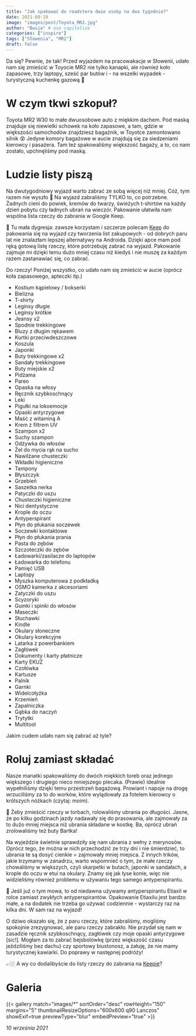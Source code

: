 ```yaml
---
title: "Jak spakować do roadstera dwie osoby na dwa tygodnie?"
date: 2021-09-10
image: "images/post/Toyota_MR2.jpg"
author: "Basia" # use capitalize
categories: ["inspire"]
tags: ["Słowenia", "MR2"]
draft: false
---
```


Da się? Pewnie, że tak! Przed wyjazdem na pracowakacje w Słowenii, udało nam się zmieścić w Toyocie MR2 nie tylko kanapki, ale również koło zapasowe, trzy laptopy, sześć par butów i - na wszelki wypadek - turystyczną kuchenkę gazową 🤯

# W czym tkwi szkopuł?

Toyota MR2 W30 to małe dwuosobowe auto z miękkim dachem. Pod maską znajduje się niewielki schowek na koło zapasowe, a tam, gdzie w większości samochodów znajdziesz bagażnik, w Toyotce zamontowano silnik 😵 Jedyne komory bagażowe w aucie znajdują się za siedzeniami kierowcy i pasażera. Tam też spakowaliśmy większość bagaży, a to, co nam zostało, upchnęliśmy pod maską.

# Ludzie listy piszą

Na dwutygodniowy wyjazd warto zabrać ze sobą więcej niż mniej. Cóż, tym razem nie wyszło 🙊 Na wyjazd zabraliśmy TYLKO to, co potrzebne. Żadnych cieni do powiek, kremów do twarzy, świeżych t-shirtów na każdy dzień pobytu czy ładnych ubrań na wieczór. Pakowanie ułatwiła nam wspólna lista rzeczy do zabrania w Google Keep.

🧠 Tu mała dygresja: zawsze korzystam i szczerze polecam [Keep](https://keep.google.com/) do pakowania się na wyjazd czy tworzenia list zakupowych - od dobrych paru lat nie znalazłam lepszej alternatywy na Androida. Dzięki apce mam pod ręką gotową listę rzeczy, które potrzebuję zabrać na wyjazd. Pakowanie zajmuje mi dzięki temu dużo mniej czasu niż kiedyś i nie muszę za każdym razem zastanawiać się, co zabrać.

Do rzeczy! Poniżej wszystko, co udało nam się zmieścić w aucie (oprócz koła zapasowego, apteczki itp.)

* Kostium kąpielowy / bokserki
* Bielizna
* T-shirty
* Leginsy długie
* Leginsy krótkie
* Jeansy x2
* Spodnie trekkingowe
* Bluzy z długim rękawem
* Kurtki przeciwdeszczowe
* Koszula
* Japonki
* Buty trekkingowe x2
* Sandały trekkingowe
* Buty miejskie x2
* Pidżama
* Pareo
* Opaska na włosy
* Ręcznik szybkoschnący
* Leki
* Pigułki na lokoemocje
* Opaski antyrzygowe
* Maść z witaminą A
* Krem z filtrem UV
* Szampon x2
* Suchy szampon
* Odżywka do włosów
* Żel do mycia rąk na sucho
* Nawilżane chusteczki
* Wkładki higieniczne
* Tampony
* Błyszczyk
* Grzebień
* Saszetka nerka
* Patyczki do uszu
* Chusteczki higieniczne
* Nici dentystyczne
* Krople do oczu
* Antyperspirant
* Płyn do płukania soczewek
* Soczewki kontaktowe
* Płyn do płukania prania
* Pasta do zębów
* Szczoteczki do zębów
* Ładowarki/zasilacze do laptopów
* Ładowarka do telefonu
* Pamięć USB
* Laptopy
* Myszka komputerowa z podkładką
* OSMO kamerka z akcesoriami
* Zatyczki do uszu
* Scyzoryki
* Gumki i spinki do włosów
* Maseczki
* Słuchawki
* Kindle
* Okulary słoneczne
* Okulary korekcyjne
* Latarka z powerbankiem
* Zagłówek
* Dokumenty i karty płatnicze
* Karty EKUZ
* Czołówka
* Kartusze
* Palnik
* Garnki
* Widelcołyżka
* Krzemień
* Zapalniczka
* Gąbka do naczyń
* Trytytki
* Multitool

Jakim cudem udało nam się zabrać aż tyle?

# Roluj zamiast składać

Nasze manatki spakowaliśmy do dwóch miękkich toreb oraz jednego większego i drugiego nieco mniejszego plecaka. (Prawie) idealnie wypełniliśmy dzięki temu przestrzeń bagażową. Prowiant i napoje na drogę wrzuciliśmy za to do worków, które wylądowały za fotelem kierowcy o krótszych nóżkach (czytaj: moim).

🧠 Żeby zmieścić rzeczy w torbach, rolowaliśmy ubrania po długości. Jasne, że po kilku godzinach jazdy nadawały się do prasowania, ale zajmowały za to dużo mniej miejsca niż ubrania składane w kostkę. Ba, oprócz ubrań zrolowaliśmy też buty Bartka!

Na wyjeździe świetnie sprawdziły się nam ubrania z wełny z merynosów. Oprócz tego, że można w nich przechodzić ze trzy dni i nie śmierdzieć, to ubrania te są dosyć cienkie = zajmowały mniej miejsca.
Z innych trików, jakie trzymamy w zanadrzu, warto wspomnieć o tym, że małe rzeczy chowaliśmy w większych, czyli skarpetki w butach, japonki w sandałach, a krople do oczu w etui na okulary. Znamy się jak łyse konie, więc nie widzieliśmy również problemu w używaniu tego samego antyperspirantu.

🧠 Jeśli już o tym mowa, to od niedawna używamy antyperspirantu Etiaxil w rolce zamiast zwykłych antyperspirantów. Opakowanie Etiaxilu jest bardzo małe, a na dodatek nie trzeba go używać codziennie - wystarczy raz na kilka dni. W sam raz na wyjazd!

O dziwo okazało się, że z paru rzeczy, które zabraliśmy, mogliśmy spokojnie zrezygnować, ale paru rzeczy zabrakło. Nie przydał się nam w zasadzie ręcznik szybkoschnący, zagłówek czy moje opaski antyrzygowe [sic!]. Mogłam za to zabrać bejsbolówkę (przez większość czasu jeździliśmy bez dachu) czy sportowy biustonosz, a żałuję, że nie mamy turystycznej kawiarki. Do poprawy w następnej podróży!

👉🏼 A wy co dodalibyście do listy rzeczy do zabrania na [Keepie](https://keep.google.com/)?

# Galeria

{{< gallery match="images/*" sortOrder="desc" rowHeight="150" margins="5" thumbnailResizeOptions="600x600 q90 Lanczos" showExif=true previewType="blur" embedPreview="true" >}}

*10 września 2021*
